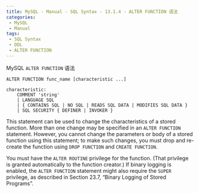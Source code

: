 ```yaml
---
title: MySQL - Manual - SQL Syntax - 13.1.4 - ALTER FUNCTION 语法
categories: 
 - MySQL
 - Manual
tags: 
 - SQL Syntax
 - DDL
 - ALTER FUNCTION
---
```


MySQL `ALTER FUNCTION` 语法

<!--more-->

```
ALTER FUNCTION func_name [characteristic ...]

characteristic:
    COMMENT 'string'
    | LANGUAGE SQL
    | { CONTAINS SQL | NO SQL | READS SQL DATA | MODIFIES SQL DATA }
    | SQL SECURITY { DEFINER | INVOKER }
```

This statement can be used to change the characteristics of a stored function. More than one change may be specified in an `ALTER FUNCTION` statement. However, you cannot change the parameters or body of a stored function using this statement; to make such changes, you must drop and re-create the function using `DROP FUNCTION` and `CREATE FUNCTION`.

You must have the `ALTER ROUTINE` privilege for the function. (That privilege is granted automatically to the function creator.) If binary logging is enabled, the `ALTER FUNCTION` statement might also require the `SUPER` privilege, as described in Section 23.7, “Binary Logging of Stored Programs”.

